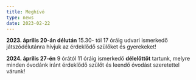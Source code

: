 ```yaml
---
title: Meghívó
type: news
date: 2023-02-22
---
```

**2023\. április 20-án délután** 15.30- tól 17 óráig udvari ismerkedő játszódélutánra hívjuk az érdeklődő szülőket és gyerekeket!

**2024\. április 27-én** 9 órától 11 óráig ismerkedő **délelőttöt** tartunk, melyre minden óvodánk iránt érdeklődő szülőt és leendő óvodást szeretettel várunk!